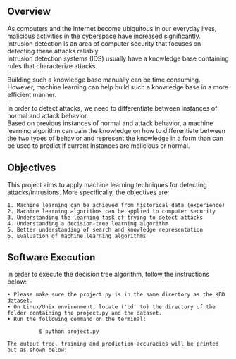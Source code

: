 ## Overview

As computers and the Internet become ubiquitous in our everyday lives, malicious activities in the cyberspace have increased significantly.  
Intrusion detection is an area of computer security that focuses  on  detecting  these  attacks  reliably.  
Intrusion  detection  systems  (IDS)  usually  have  a knowledge  base  containing  rules  that  characterize  attacks.  

Building  such a knowledge  base manually can be time consuming. However, machine learning can help build such a knowledge base  in  a  more  efficient  manner. 

In  order  to  detect  attacks,  we  need  to  differentiate  between instances  of  normal  and  attack  behavior.  
Based  on  previous  instances  of  normal  and  attack behavior, a machine learning algorithm can gain the knowledge on how to differentiate between the  two  types  of  behavior  and  represent  the knowledge  in  a  form  than  can  be  used  to  predict  if current instances are malicious or normal.

## Objectives

This project aims to apply machine learning techniques for detecting attacks/intrusions. 
More specifically, the objectives are:
```
1. Machine learning can be achieved from historical data (experience)
2. Machine learning algorithms can be applied to computer security
3. Understanding the learning task of trying to detect attacks 
4. Understanding a decision-tree learning algorithm 
5. Better understanding of search and knowledge representation 
6. Evaluation of machine learning algorithms

```

## Software Execution

In order to execute the decision tree algorithm, follow the instructions below:
```
• Please make sure the project.py is in the same directory as the KDD dataset.
• On Linux/Unix environment, locate ('cd' to) the directory of the folder containing the project.py and the dataset.
• Run the following command on the terminal:

          $ python project.py
          
The output tree, training and prediction accuracies will be printed out as shown below:


